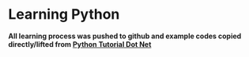 # Learning Python
**All learning process was pushed to github and example codes copied directly/lifted from [Python Tutorial Dot Net](https://www.pythontutorial.net/)**